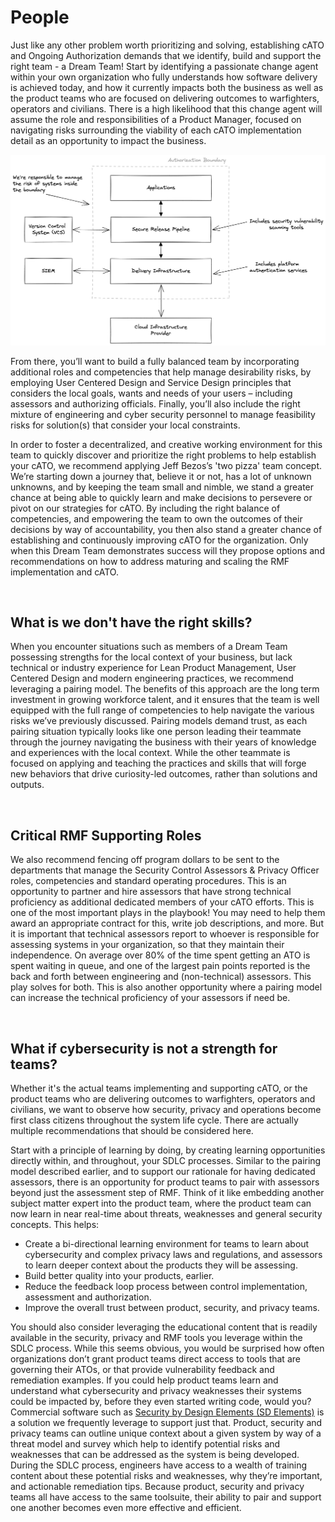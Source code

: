 # People

Just like any other problem worth prioritizing and solving, establishing cATO and Ongoing Authorization demands that we identify, build and support the right team - a Dream Team! Start by identifying a passionate change agent within your own organization who fully understands how software delivery is achieved today, and how it currently impacts both the business as well as the product teams who are focused on delivering outcomes to warfighters, operators and civilians. There is a high likelihood that this change agent will assume the role and responsibilities of a Product Manager, focused on navigating risks surrounding the viability of each cATO implementation detail as an opportunity to impact the business. 

![Boundary!](images/boundary.png "Boundary")

From there, you’ll want to build a fully balanced team by incorporating additional roles and competencies that help manage desirability risks, by employing User Centered Design and Service Design principles that considers the local goals, wants and needs of your users – including assessors and authorizing officials. Finally, you’ll also include the right mixture of engineering and cyber security personnel to manage feasibility risks for solution(s) that consider your local constraints. 

In order to foster a decentralized, and creative working environment for this team to quickly discover and prioritize the right problems to help establish your cATO, we recommend applying Jeff Bezos’s 'two pizza' team concept.  We’re starting down a journey that, believe it or not, has a lot of unknown unknowns, and by keeping the team small and nimble, we stand a greater chance at being able to quickly learn and make decisions to persevere or pivot on our strategies for cATO. By including the right balance of competencies, and empowering the team to own the outcomes of their decisions by way of accountability, you then also stand a greater chance of establishing and continuously improving cATO for the organization. Only when this Dream Team demonstrates success will they propose options and recommendations on how to address maturing and scaling the RMF implementation and cATO. 

<br/>

## What is we don't have the right skills?

When you encounter situations such as members of a Dream Team possessing strengths for the local context of your business, but lack technical or industry experience for Lean Product Management, User Centered Design and modern engineering practices, we recommend leveraging a pairing model. The benefits of this approach are the long term investment in growing workforce talent, and it ensures that the team is well equipped with the full range of competencies to help navigate the various risks we’ve previously discussed. Pairing models demand trust, as each pairing situation typically looks like one person leading their teammate through the journey navigating the business with their years of knowledge and experiences with the local context. While the other teammate is focused on applying and teaching the practices and skills that will forge new behaviors that drive curiosity-led outcomes, rather than solutions and outputs.

<br/>

## Critical RMF Supporting Roles

We also recommend fencing off program dollars to be sent to the departments that manage the Security Control Assessors & Privacy Officer roles, competencies and standard operating procedures. This is an opportunity to partner and hire assessors that have strong technical proficiency as additional dedicated members of your cATO efforts. This is one of the most important plays in the playbook! You may need to help them award an appropriate contract for this, write job descriptions, and more. But it is important that technical assessors report to whoever is responsible for assessing systems in your organization, so that they maintain their independence. On average over 80% of the time spent getting an ATO is spent waiting in queue, and one of the largest pain points reported is the back and forth between engineering and (non-technical) assessors. This play solves for both. This is also another opportunity where a pairing model can increase the technical proficiency of your assessors if need be.

<br/>

## What if cybersecurity is not a strength for teams? 

Whether it's the actual teams implementing and supporting cATO, or the product teams who are delivering outcomes to warfighters, operators and civilians, we want to observe how security, privacy and operations become first class citizens throughout the system life cycle. There are actually multiple recommendations that should be considered here. 

Start with a principle of learning by doing, by creating learning opportunities directly within, and throughout, your SDLC processes. Similar to the pairing model described earlier, and to support our rationale for having dedicated assessors, there is an opportunity for product teams to pair with assessors beyond just the assessment step of RMF. Think of it like embedding another subject matter expert into the product team, where the product team can now learn in near real-time about threats, weaknesses and general security concepts. This helps:
- Create a bi-directional learning environment for teams to learn about cybersecurity and complex privacy laws and regulations, and assessors to learn deeper context about the products they will be assessing.
- Build better quality into your products, earlier.
- Reduce the feedback loop process between control implementation, assessment and authorization.
- Improve the overall trust between product, security, and privacy teams.

You should also consider leveraging the educational content that is readily available in the security, privacy and RMF tools you leverage within the SDLC process. While this seems obvious, you would be surprised how often organizations don’t grant product teams direct access to tools that are governing their ATOs, or that provide vulnerability feedback and remediation examples. If you could help product teams learn and understand what cybersecurity and privacy weaknesses their systems could be impacted by, before they even started writing code, would you? Commercial software such as [Security by Design Elements (SD Elements)](https://www.securitycompass.com/sdelements/) is a solution we frequently leverage to support just that. Product, security and privacy teams can outline unique context about a given system by way of a threat model and survey which help to identify potential risks and weaknesses that can be addressed as the system is being developed. During the SDLC process, engineers have access to a wealth of training content about these potential risks and weaknesses, why they’re important, and actionable remediation tips. Because product, security and privacy teams all have access to the same toolsuite, their ability to pair and support one another becomes even more effective and efficient.


